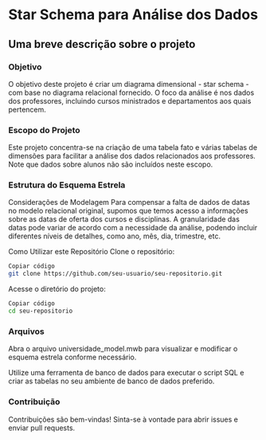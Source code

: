 
# Star Schema para Análise dos Dados

## Uma breve descrição sobre o projeto

### Objetivo
O objetivo deste projeto é criar um diagrama dimensional - star schema - com base no diagrama relacional fornecido. O foco da análise é nos dados dos professores, incluindo cursos ministrados e departamentos aos quais pertencem.

### Escopo do Projeto
Este projeto concentra-se na criação de uma tabela fato e várias tabelas de dimensões para facilitar a análise dos dados relacionados aos professores. Note que dados sobre alunos não são incluídos neste escopo.

### Estrutura do Esquema Estrela

Considerações de Modelagem
Para compensar a falta de dados de datas no modelo relacional original, supomos que temos acesso a informações sobre as datas de oferta dos cursos e disciplinas. A granularidade das datas pode variar de acordo com a necessidade da análise, podendo incluir diferentes níveis de detalhes, como ano, mês, dia, trimestre, etc.

Como Utilizar este Repositório
Clone o repositório:

```sh
Copiar código
git clone https://github.com/seu-usuario/seu-repositorio.git
```

Acesse o diretório do projeto:

```sh
Copiar código
cd seu-repositorio
```
### Arquivos

Abra o arquivo universidade_model.mwb para visualizar e modificar o esquema estrela conforme necessário.

Utilize uma ferramenta de banco de dados para executar o script SQL e criar as tabelas no seu ambiente de banco de dados preferido.

### Contribuição
Contribuições são bem-vindas! Sinta-se à vontade para abrir issues e enviar pull requests.
